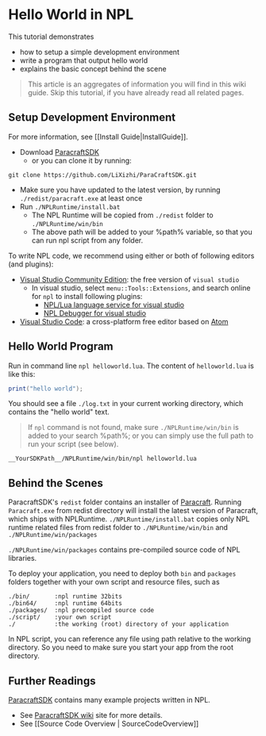 Hello World in NPL
========================

This tutorial demonstrates 
* how to setup a simple development environment 
* write a program that output hello world
* explains the basic concept behind the scene

> This article is an aggregates of information you will find in this wiki guide. Skip this tutorial, if you have already read all related pages.

## Setup Development Environment
For more information, see [[Install Guide|InstallGuide]].

* Download [ParacraftSDK](https://github.com/LiXizhi/ParaCraftSDK/archive/master.zip)
  * or you can clone it by running: 
```
git clone https://github.com/LiXizhi/ParaCraftSDK.git
```
* Make sure you have updated to the latest version, by running `./redist/paracraft.exe` at least once
* Run `./NPLRuntime/install.bat`
   * The NPL Runtime will be copied from `./redist` folder to `./NPLRuntime/win/bin`
   * The above path will be added to your %path% variable, so that you can run npl script from any folder.

To write NPL code, we recommend using either or both of following editors (and plugins):
* [Visual Studio Community Edition](https://www.visualstudio.com/): the free version of `visual studio`
  * In visual studio, select `menu::Tools::Extensions`, and search online for `npl` to install following plugins:
     * [NPL/Lua language service for visual studio](https://visualstudiogallery.msdn.microsoft.com/7782dc20-924a-4726-8656-d876cdbb3417)
     * [NPL Debugger for visual studio](https://visualstudiogallery.msdn.microsoft.com/7ebe665c-4f1d-41fd-91e1-52176cf2d9db)
* [Visual Studio Code](https://code.visualstudio.com/): a cross-platform free editor based on [Atom](https://atom.io/)

## Hello World Program

Run in command line `npl helloworld.lua`. 
The content of `helloworld.lua` is like this:
~~~lua
print("hello world");
~~~
You should see a file `./log.txt` in your current working directory, which contains the "hello world" text. 

> If `npl` command is not found, make sure `./NPLRuntime/win/bin` is added to your search %path%; or you can simply use the full path to run your script (see below).


```
__YourSDKPath__/NPLRuntime/win/bin/npl helloworld.lua
```

## Behind the Scenes
ParacraftSDK's `redist` folder contains an installer of [Paracraft](http://www.paracraft.cn). 
Running `Paracraft.exe` from redist directory will install the latest version of Paracraft, which ships with NPLRuntime. `./NPLRuntime/install.bat` copies only NPL runtime related files from redist folder to `./NPLRuntime/win/bin` and `./NPLRuntime/win/packages`

`./NPLRuntime/win/packages` contains pre-compiled source code of NPL libraries. 

To deploy your application, you need to deploy both `bin` and `packages` folders together with your own script and resource files, such as 

```
./bin/       :npl runtime 32bits 
./bin64/     :npl runtime 64bits
./packages/  :npl precompiled source code
./script/    :your own script
./           :the working (root) directory of your application
```
In NPL script, you can reference any file using path relative to the working directory. So you need to make sure you start your app from the root directory.

## Further Readings
[ParacraftSDK](https://github.com/LiXizhi/ParaCraftSDK) contains many example projects written in NPL. 
* See [ParacraftSDK wiki](https://github.com/LiXizhi/ParaCraftSDK/wiki) site for more details.
* See [[Source Code Overview | SourceCodeOverview]]
